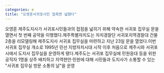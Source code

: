 ```yaml
---
categories: e
title: "오영훈서귀포시민 접촉면 넓혔다"
---
```

오영훈 제주도지사가 서귀포시민들과의 접점을 넓히기 위해 약속한 서귀포 집무실 문을 열면서 첫 번째 공약을 이행했다.제주특별자치도는 자치경찰단 서귀포지역경찰대 건물 2층을 리모델링해 제주도지사 서귀포 집무실을 마련하고 지난 23일 문을 열었다.이번 서귀포 집무실 개소로 1995년 민선 지방자치시대 시작 이후 처음으로 제주시와 서귀포시에서 도지사 집무실을 운영하게 됐다.제주도는 서귀포 집무실에 민원응대 등을 위한 공직자 1명을 상주 배치하고 지역현안·민원에 대해 시민들과 도지사가 소통할 수 있는 "서귀포 집무실 방문 소통의 날"을 운영